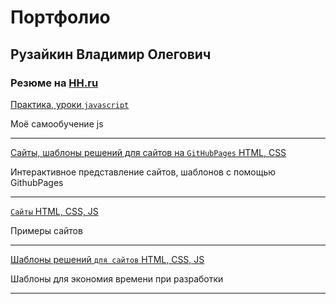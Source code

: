 # Портфолио
## Рузайкин Владимир Олегович
### Резюме на [HH.ru](https://hh.ru/resume/3999d9ddff064a9a120039ed1f70336e62516d)

[Практика, уроки `javascript`](https://github.com/Garfildus/js-practice)

Моё самообучение js

----------------------
[Сайты, шаблоны решений для сайтов на `GitHubPages` HTML, CSS](https://github.com/Garfildus/TemplateGitPages)

Интерактивное представление сайтов, шаблонов с помощью GithubPages

----------------------
[`Сайты` HTML, CSS, JS](https://github.com/Garfildus/Sites)

Примеры сайтов

----------------------
[Шаблоны решений `для сайтов` HTML, CSS, JS](https://github.com/Garfildus/TemplateForWeb)

Шаблоны для экономия времени при разработки

----------------------
